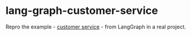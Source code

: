 # lang-graph-customer-service

Repro the example - [customer service](https://langchain-ai.github.io/langgraph/tutorials/customer-support/customer-support/) - from LangGraph in a real project. 
